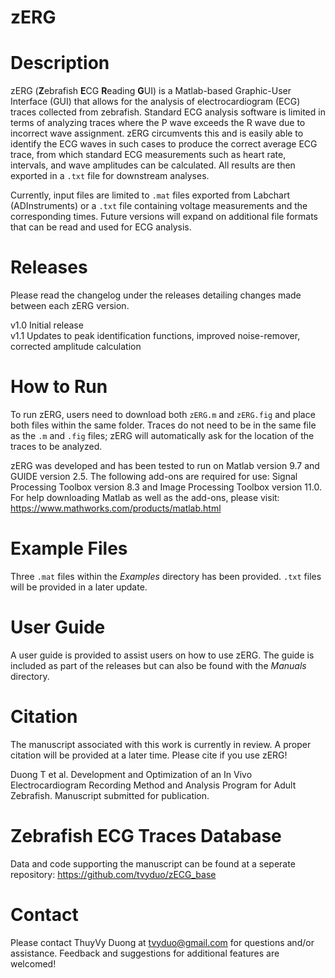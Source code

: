# zERG

# Description
zERG (**Z**ebrafish **E**CG **R**eading **G**UI) is a Matlab-based Graphic-User Interface (GUI) that allows for the analysis of electrocardiogram (ECG) traces collected from zebrafish. Standard ECG analysis software is limited in terms of analyzing traces where the P wave exceeds the R wave due to incorrect wave assignment. zERG circumvents this and is easily able to identify the ECG waves in such cases to produce the correct average ECG trace, from which standard ECG measurements such as heart rate, intervals, and wave amplitudes can be calculated. All results are then exported in a `.txt` file for downstream analyses.

Currently, input files are limited to `.mat` files exported from Labchart (ADInstruments) or a `.txt` file containing voltage measurements and the corresponding times. Future versions will expand on additional file formats that can be read and used for ECG analysis.

# Releases
Please read the changelog under the releases detailing changes made between each zERG version.

v1.0 Initial release <br>
v1.1 Updates to peak identification functions, improved noise-remover, corrected amplitude calculation <br>

# How to Run
To run zERG, users need to download both `zERG.m` and `zERG.fig` and place both files within the same folder. Traces do not need to be in the same file as the `.m` and `.fig` files; zERG will automatically ask for the location of the traces to be analyzed.

zERG was developed and has been tested to run on Matlab version 9.7 and GUIDE version 2.5. The following add-ons are required for use: Signal Processing Toolbox version 8.3 and Image Processing Toolbox version 11.0. For help downloading Matlab as well as the add-ons, please visit: https://www.mathworks.com/products/matlab.html

# Example Files
Three `.mat` files within the *Examples* directory has been provided. `.txt` files will be provided in a later update.

# User Guide
A user guide is provided to assist users on how to use zERG. The guide is included as part of the releases but can also be found with the *Manuals* directory.

# Citation
The manuscript associated with this work is currently in review. A proper citation will be provided at a later time. Please cite if you use zERG!

Duong T et al. Development and Optimization of an In Vivo Electrocardiogram Recording Method and Analysis Program for Adult Zebrafish. Manuscript submitted for publication.

# Zebrafish ECG Traces Database
Data and code supporting the manuscript can be found at a seperate repository: https://github.com/tvyduo/zECG_base

# Contact
Please contact ThuyVy Duong at tvyduo@gmail.com for questions and/or assistance. Feedback and suggestions for additional features are welcomed!
